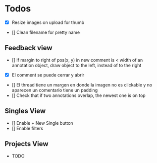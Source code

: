 # Todos

- [x] Resize images on upload for thumb
- [] Clean filename for pretty name


## Feedback view

- [] If margin to right of pos(x, y) in new comment is < width of an annotation object, draw object to the left, instead of to the right
- [x] El comment se puede cerrar y abrir
- [] El thread tiene un margen en donde la imagen no es clickable y no aparecen un comentario tiene un padding
- [] Check that if two annotations overlap, the newest one is on top

## Singles View

- [] Enable + New Single button
- [] Enable filters

## Projects View

- TODO
